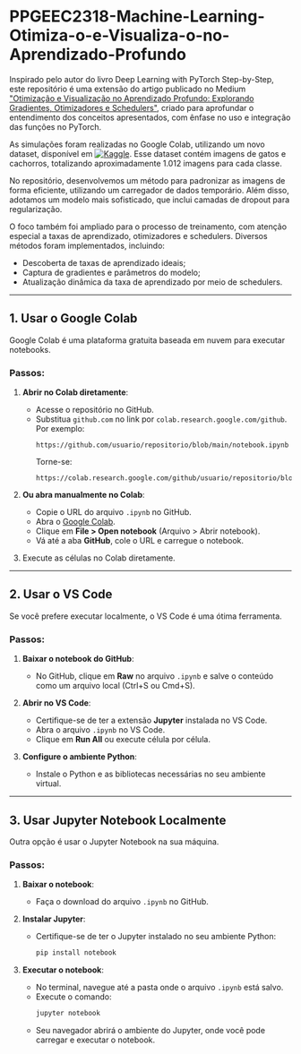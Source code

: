 # PPGEEC2318-Machine-Learning-Otimiza-o-e-Visualiza-o-no-Aprendizado-Profundo

Inspirado pelo autor do livro Deep Learning with PyTorch Step-by-Step, este repositório é uma extensão do artigo publicado no Medium ["Otimização e Visualização no Aprendizado Profundo: Explorando Gradientes, Otimizadores e Schedulers"](https://medium.com/@paulo.eduardo.093/otimiza%C3%A7%C3%A3o-e-visualiza%C3%A7%C3%A3o-no-aprendizado-profundo-explorando-gradientes-otimizadores-e-schedulers-d56f1a1d530e), criado para aprofundar o entendimento dos conceitos apresentados, com ênfase no uso e integração das funções no PyTorch.


As simulações foram realizadas no Google Colab, utilizando um novo dataset, disponível em [![Kaggle](https://img.shields.io/badge/Kaggle-119ebd?style=plastic&logoColor=white)](https://www.kaggle.com/datasets/tongpython/cat-and-dog/data). Esse dataset contém imagens de gatos e cachorros, totalizando aproximadamente 1.012 imagens para cada classe.

No repositório, desenvolvemos um método para padronizar as imagens de forma eficiente, utilizando um carregador de dados temporário. Além disso, adotamos um modelo mais sofisticado, que inclui camadas de dropout para regularização.

O foco também foi ampliado para o processo de treinamento, com atenção especial a taxas de aprendizado, otimizadores e schedulers. Diversos métodos foram implementados, incluindo:

- Descoberta de taxas de aprendizado ideais;
- Captura de gradientes e parâmetros do modelo;
- Atualização dinâmica da taxa de aprendizado por meio de schedulers.


---

## 1. Usar o Google Colab
Google Colab é uma plataforma gratuita baseada em nuvem para executar notebooks.

### Passos:
1. **Abrir no Colab diretamente**:
   - Acesse o repositório no GitHub.
   - Substitua `github.com` no link por `colab.research.google.com/github`. Por exemplo:
     ```
     https://github.com/usuario/repositorio/blob/main/notebook.ipynb
     ```
     Torne-se:
     ```
     https://colab.research.google.com/github/usuario/repositorio/blob/main/notebook.ipynb
     ```

2. **Ou abra manualmente no Colab**:
   - Copie o URL do arquivo `.ipynb` no GitHub.
   - Abra o [Google Colab](https://colab.research.google.com/).
   - Clique em **File > Open notebook** (Arquivo > Abrir notebook).
   - Vá até a aba **GitHub**, cole o URL e carregue o notebook.

3. Execute as células no Colab diretamente.

---

## 2. Usar o VS Code
Se você prefere executar localmente, o VS Code é uma ótima ferramenta.

### Passos:
1. **Baixar o notebook do GitHub**:
   - No GitHub, clique em **Raw** no arquivo `.ipynb` e salve o conteúdo como um arquivo local (Ctrl+S ou Cmd+S).

2. **Abrir no VS Code**:
   - Certifique-se de ter a extensão **Jupyter** instalada no VS Code.
   - Abra o arquivo `.ipynb` no VS Code.
   - Clique em **Run All** ou execute célula por célula.

3. **Configure o ambiente Python**:
   - Instale o Python e as bibliotecas necessárias no seu ambiente virtual.

---

## 3. Usar Jupyter Notebook Localmente
Outra opção é usar o Jupyter Notebook na sua máquina.

### Passos:
1. **Baixar o notebook**:
   - Faça o download do arquivo `.ipynb` no GitHub.

2. **Instalar Jupyter**:
   - Certifique-se de ter o Jupyter instalado no seu ambiente Python:
     ```bash
     pip install notebook
     ```

3. **Executar o notebook**:
   - No terminal, navegue até a pasta onde o arquivo `.ipynb` está salvo.
   - Execute o comando:
     ```bash
     jupyter notebook
     ```
   - Seu navegador abrirá o ambiente do Jupyter, onde você pode carregar e executar o notebook.
